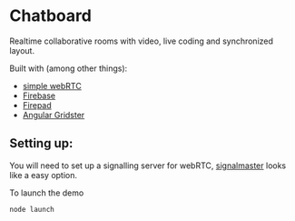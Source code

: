 # Chatboard

Realtime collaborative rooms with video, live coding and synchronized layout.

Built with (among other things):
- [simple webRTC](https://github.com/HenrikJoreteg/SimpleWebRTC)
- [Firebase](https://www.firebase.com/)
- [Firepad](http://www.firepad.io/)
- [Angular Gridster](https://github.com/ManifestWebDesign/angular-gridster)

## Setting up:

You will need to set up a signalling server for webRTC, [signalmaster](https://github.com/andyet/signalmaster) looks like a easy option.

To launch the demo

```
node launch
```
